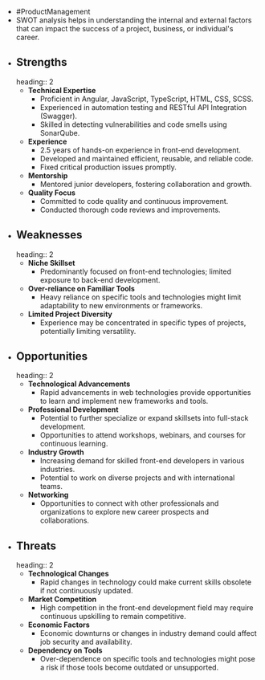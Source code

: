 - #ProductManagement
- SWOT analysis helps in understanding the internal and external factors that can impact the success of a project, business, or individual's career.
- ## Strengths
  heading:: 2
	- **Technical Expertise**
		- Proficient in Angular, JavaScript, TypeScript, HTML, CSS, SCSS.
		- Experienced in automation testing and RESTful API Integration (Swagger).
		- Skilled in detecting vulnerabilities and code smells using SonarQube.
	- **Experience**
		- 2.5 years of hands-on experience in front-end development.
		- Developed and maintained efficient, reusable, and reliable code.
		- Fixed critical production issues promptly.
	- **Mentorship**
		- Mentored junior developers, fostering collaboration and growth.
	- **Quality Focus**
		- Committed to code quality and continuous improvement.
		- Conducted thorough code reviews and improvements.
- ## Weaknesses
  heading:: 2
	- **Niche Skillset**
		- Predominantly focused on front-end technologies; limited exposure to back-end development.
	- **Over-reliance on Familiar Tools**
		- Heavy reliance on specific tools and technologies might limit adaptability to new environments or frameworks.
	- **Limited Project Diversity**
		- Experience may be concentrated in specific types of projects, potentially limiting versatility.
- ## Opportunities
  heading:: 2
	- **Technological Advancements**
		- Rapid advancements in web technologies provide opportunities to learn and implement new frameworks and tools.
	- **Professional Development**
		- Potential to further specialize or expand skillsets into full-stack development.
		- Opportunities to attend workshops, webinars, and courses for continuous learning.
	- **Industry Growth**
		- Increasing demand for skilled front-end developers in various industries.
		- Potential to work on diverse projects and with international teams.
	- **Networking**
		- Opportunities to connect with other professionals and organizations to explore new career prospects and collaborations.
- ## Threats
  heading:: 2
	- **Technological Changes**
		- Rapid changes in technology could make current skills obsolete if not continuously updated.
	- **Market Competition**
		- High competition in the front-end development field may require continuous upskilling to remain competitive.
	- **Economic Factors**
		- Economic downturns or changes in industry demand could affect job security and availability.
	- **Dependency on Tools**
		- Over-dependence on specific tools and technologies might pose a risk if those tools become outdated or unsupported.